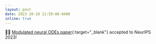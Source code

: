 ```yaml
---
layout: post
date: 2023-10-28 11:59:00-0400
inline: true
---
```

👨‍💻 [Modulated neural ODEs paper](https://arxiv.org/abs/2302.13262){:target="\_blank"} accepted to NeurIPS 2023!
